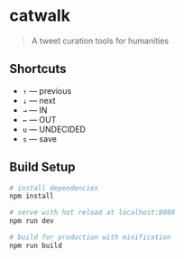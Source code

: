# catwalk

> A tweet curation tools for humanities 

## Shortcuts

- `↑` — previous
- `↓` — next
- `→` — IN
- `←` — OUT
- `u` — UNDECIDED
- `s` — save

## Build Setup

``` bash
# install dependencies
npm install

# serve with hot reload at localhost:8080
npm run dev

# build for production with minification
npm run build
```
